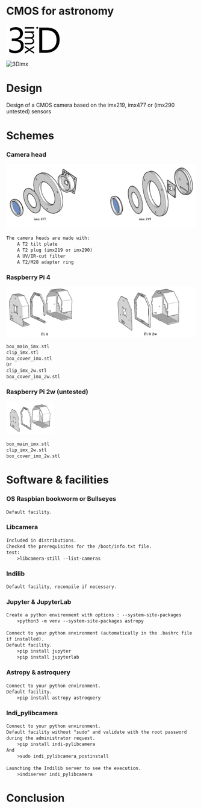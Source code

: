 # CMOS for astronomy
![3Dimx](3Dimx.png?raw=true "3Dimx.png")

![3Dimx](http://img.shields.io/badge/powered%20by-3Dimx-blue.svg?style=flat)

# Design
Design of a CMOS camera based on the imx219, imx477 or (imx290 untested) sensors

# Schemes

### Camera head
<img src="3D_camera_head.png">

	The camera heads are made with:
		A T2 tilt plate
		A T2 plug (imx219 or imx290)
		A UV/IR-cut filter
		A T2/M28 adapter ring

### Raspberry Pi 4
<img src="3DPi.png">
	
	box_main_imx.stl
	clip_imx.stl 
	box_cover_imx.stl
	Or	
	clip_imx_2w.stl 
	box_cover_imx_2w.stl

### Raspberry Pi 2w (untested)
<img src="3DPi2w.png" width="25%">

	box_main_imx.stl
	clip_imx_2w.stl 
	box_cover_imx_2w.stl
	
# Software & facilities

### OS Raspbian bookworm or Bullseyes 
	Default facility.
	
### Libcamera
	Included in distributions.
	Checked the prerequisites for the /boot/info.txt file.
	test:
		>libcamera-still --list-cameras
	
### Indilib
	Default facility, recompile if necessary.
	
### Jupyter & JupyterLab
	Create a python environment with options : --system-site-packages
		>python3 -m venv --system-site-packages astropy
		
	Connect to your python environment (automatically in the .bashrc file if installed).
	Default facility.
		>pip install jupyter
		>pip install jupyterlab
		
### Astropy & astroquery
	Connect to your python environment.
	Default facility.
		>pip install astropy astroquery
		
### Indi_pylibcamera
	Connect to your python environment.
	Default facility without "sudo" and validate with the root password during the administrator request.
		>pip install indi-pylibcamera
	And
		>sudo indi_pylibcamera_postinstall
		
	Launching the Indilib server to see the execution.
		>indiserver indi_pylibcamera
		
		
# Conclusion